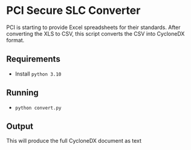 # PCI Secure SLC Converter

PCI is starting to provide Excel spreadsheets for their standards. After converting the XLS to CSV, this script converts
the CSV into CycloneDX format.

## Requirements

- Install `python 3.10`

## Running

- `python convert.py`

## Output

This will produce the full CycloneDX document as text